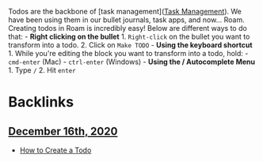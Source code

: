 Todos are the backbone of [task management]([Task Management](<Task Management.md>)). We have been using them in our bullet journals, task apps, and now... Roam.
Creating todos in Roam is incredibly easy! Below are different ways to do that:
    - **Right clicking on the bullet**
        1. `Right-click` on the bullet you want to transform into a todo.
        2. Click on `Make TODO`
    - **Using the keyboard shortcut**
        1. While you're editing the block you want to transform into a todo, hold:
            - `cmd-enter` (Mac)
            - `ctrl-enter` (Windows)
    - **Using the / Autocomplete Menu**
        1. Type `/`
        2. Hit `enter`

# Backlinks
## [December 16th, 2020](<December 16th, 2020.md>)
- [How to Create a Todo](<How to Create a Todo.md>)

